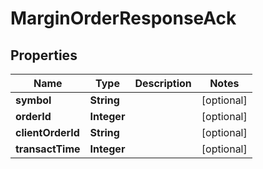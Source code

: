 # MarginOrderResponseAck

## Properties
Name | Type | Description | Notes
------------ | ------------- | ------------- | -------------
**symbol** | **String** |  |  [optional]
**orderId** | **Integer** |  |  [optional]
**clientOrderId** | **String** |  |  [optional]
**transactTime** | **Integer** |  |  [optional]

